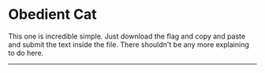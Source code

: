 # Obedient Cat

This one is incredible simple. Just download the flag and copy and paste and submit the text inside the file.
There shouldn't be any more explaining to do here.

---
